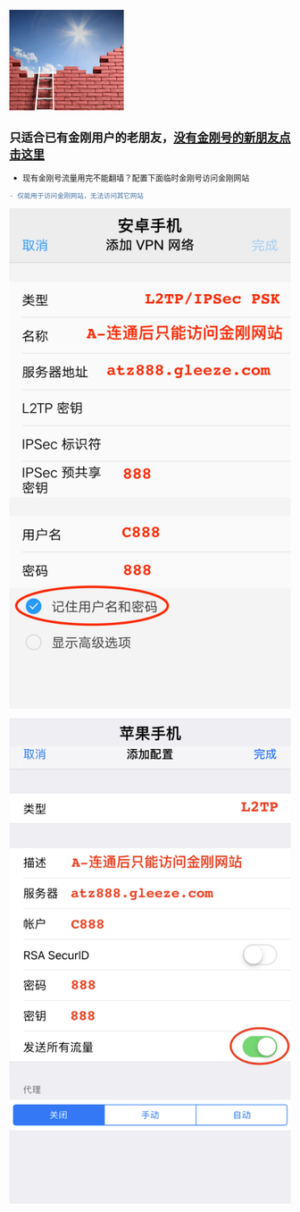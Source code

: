 ![athird](l-w-s-athird.png)

## 只适合已有金刚用户的老朋友，[没有金刚号的新朋友点击这里](https://github.com/a2zitpro/k/blob/master/README.md)
* 现有金刚号流量用完不能翻墙？配置下面临时金刚号访问金刚网站
```diff
- 仅能用于访问金刚网站，无法访问其它网站
```
![athird](888android0.jpg) 

![athird](888ios0.jpg) 
